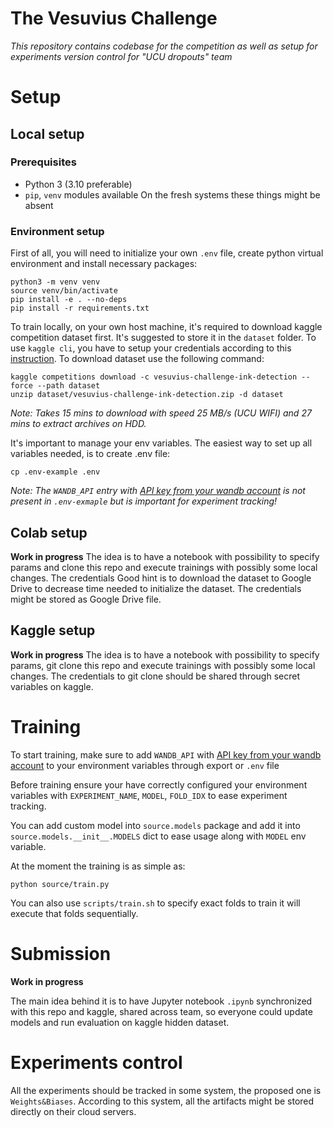 # The Vesuvius Challenge
*This repository contains codebase for the competition as well as setup for experiments version control for "UCU dropouts" team*


# Setup
## Local setup
### Prerequisites
- Python 3 (3.10 preferable)
- `pip`, `venv` modules available
On the fresh systems these things might be absent


### Environment setup
First of all, you will need to initialize your own `.env` file, create python virtual environment and install necessary packages:
```
python3 -m venv venv
source venv/bin/activate
pip install -e . --no-deps
pip install -r requirements.txt
```

To train locally, on your own host machine, it's required to download kaggle competition dataset first.
It's suggested to store it in the `dataset` folder.
To use `kaggle cli`, you have to setup your credentials according to this [instruction](https://github.com/Kaggle/kaggle-api#api-credentials).
To download dataset use the following command:
```
kaggle competitions download -c vesuvius-challenge-ink-detection --force --path dataset
unzip dataset/vesuvius-challenge-ink-detection.zip -d dataset
```
*Note: Takes 15 mins to download with speed 25 MB/s (UCU WIFI) and 27 mins to extract archives on HDD.*

It's important to manage your env variables. The easiest way to set up all variables needed, is to create .env file:
```
cp .env-example .env
```

*Note: The `WANDB_API` entry with [API key from your wandb account](wandb.ai/authorize) is not present in `.env-exmaple` but is important for experiment tracking!*


## Colab setup
**Work in progress**
The idea is to have a notebook with possibility to specify params and clone this repo and execute trainings with possibly some local changes. The credentials
Good hint is to download the dataset to Google Drive to decrease time needed to initialize the dataset.
The credentials might be stored as Google Drive file.


## Kaggle setup
**Work in progress**
The idea is to have a notebook with possibility to specify params, git clone this repo and execute trainings with possibly some local changes. The credentials to git clone should be shared through secret variables on kaggle.


# Training
To start training, make sure to add `WANDB_API` with [API key from your wandb account](wandb.ai/authorize) to your environment variables through export or `.env` file

Before training ensure your have correctly configured your environment variables with `EXPERIMENT_NAME`, `MODEL`, `FOLD_IDX` to ease experiment tracking.

You can add custom model into `source.models` package and add it into `source.models.__init__.MODELS` dict to ease usage along with `MODEL` env variable.

At the moment the training is as simple as:
```
python source/train.py
```

You can also use `scripts/train.sh` to specify exact folds to train it will execute that folds sequentially.

# Submission

**Work in progress**

The main idea behind it is to have Jupyter notebook `.ipynb` synchronized with this repo and kaggle, shared across team, so everyone could update models and run evaluation on kaggle hidden dataset.

# Experiments control

All the experiments should be tracked in some system, the proposed one is `Weights&Biases`.
According to this system, all the artifacts might be stored directly on their cloud servers.